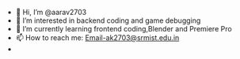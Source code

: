 - 👋 Hi, I’m @aarav2703
- 👀 I’m interested in backend coding and game debugging
- 🌱 I’m currently learning frontend coding,Blender and Premiere Pro
- 📫 How to reach me: Email-ak2703@srmist.edu.in
- 




